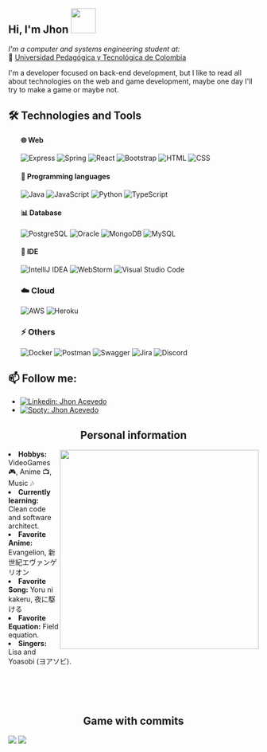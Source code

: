 <h2> Hi, I'm Jhon <img src="https://i.pinimg.com/originals/e1/06/ee/e106ee093d744089a5ce56fd49675047.gif" width="50"></h2>
<p>

[//]: # (    <img align='right' src="https://comiqueros.cl/wp-content/uploads/2020/04/NGE11.jpg" width="300"&#41;)
<em>I'm a computer and systems engineering student at:</em>
  </br> 
  🏫 <a href="https://www.uptc.edu.co">Universidad Pedagógica y Tecnológica de Colombia</a>
</p>

<p>I'm a developer focused on back-end development, but I like to read all about technologies on the web and game development, maybe one day I'll try to make a game or maybe not.</p>


<h2>🛠️ Technologies and Tools </h2>


<div style="margin-left: 5%">
<h4>🌐 Web</h4>


![Express](https://img.shields.io/badge/-Express-black?&logo=express&style=flat)
![Spring](https://img.shields.io/badge/-Spring-65b743?&logo=spring&logoColor=white&style=flat)
![React](https://img.shields.io/badge/-React-61DAFB?&logo=react&logoColor=white&style=flat)
![Bootstrap](https://img.shields.io/badge/-Bootstrap-563D7C?&logo=bootstrap&logoColor=white&style=flat)
![HTML](https://img.shields.io/badge/-HTML-E34F26?&logo=html5&logoColor=white&style=flat)
![CSS](https://img.shields.io/badge/-CSS-1572B6?&logo=css3&logoColor=white&style=flat)

<h4>📘 Programming languages</h4>


![Java](https://img.shields.io/badge/-Java-007396?&logo=java&logoColor=white&style=flat)
![JavaScript](https://img.shields.io/badge/-JavaScript-black?&logo=javascript&style=flat)
![Python](https://img.shields.io/badge/-Python-black?&logo=python&style=flat)
![TypeScript](https://img.shields.io/badge/-TypeScript-007ACC?&logo=typescript&logoColor=white&style=flat)

<h4>📊 Database</h4>


![PostgreSQL](https://img.shields.io/badge/-PostgreSQL-FFFFFF?&logo=postgresql&style=flat)
![Oracle](https://img.shields.io/badge/-Oracle-e02427?&logo=oracle&logoColor=white&style=flat)
![MongoDB](https://img.shields.io/badge/-MongoDB-FFFFFF?&logo=mongodb&style=flat)
![MySQL](https://img.shields.io/badge/-MySQL-FFFFFF?&logo=mysql&style=flat)

<h4>📝 IDE</h4>


![IntelliJ IDEA](https://img.shields.io/badge/-IntelliJ%20IDEA-000000?&logo=intellij-idea&logoColor=white&style=flat)
![WebStorm](https://img.shields.io/badge/-WebStorm-000000?&logo=webstorm&logoColor=white&style=flat)
![Visual Studio Code](https://img.shields.io/badge/-Visual%20Studio%20Code-007ACC?&logo=visual-studio-code&logoColor=white&style=flat)

<h3>☁️ Cloud</h3>


![AWS](https://img.shields.io/badge/-AWS-232F3E?&logo=amazon-aws&logoColor=white&style=flat)
![Heroku](https://img.shields.io/badge/-Heroku-430098?&logo=heroku&logoColor=white&style=flat)

<h3>⚡ Others</h3>


![Docker](https://img.shields.io/badge/-Docker-2496ED?&logo=docker&logoColor=white&style=flat)
![Postman](https://img.shields.io/badge/-Postman-FF6C37?&logo=postman&logoColor=white&style=flat)
![Swagger](https://img.shields.io/badge/-Swagger-85EA2D?&logo=swagger&logoColor=black&style=flat)
![Jira](https://img.shields.io/badge/-Jira-0052CC?&logo=jira&logoColor=white&style=flat)
![Discord](https://img.shields.io/badge/-Discord-7289DA?&logo=discord&logoColor=white&style=flat)
</div>

## 📫 Follow me:

- [![Linkedin: Jhon Acevedo](https://img.shields.io/badge/-JhonAcevedo-blue?style=flat-square&logo=Linkedin&logoColor=white&link=https://https://www.linkedin.com/in/jhon-acevedo-/)](https://www.linkedin.com/in/jhon-acevedo-/)
- [![Spoty: Jhon Acevedo](https://img.shields.io/badge/-JhonAcevedo-black?style=flat-square&logo=spotify&logoColor=white&link=https://https://open.spotify.com/user/1213141516?si=0b8b0b0b0b0b0b0b)](https://open.spotify.com/user/22b2n4n3djm5smkwzkixqjm5q)




<h2 align="center"> Personal information  </h2>
<div>
<img src="https://64.media.tumblr.com/083c9830cdab8675cd6bd2dd38080306/071d83eadad564fc-c8/s250x400/d83c65271855073c6c8000dd1e3f9929821bef9a.gifv" align="right" width="400" >
<li><b>Hobbys:</b> VideoGames 🎮, Anime 📺, Music 🎶</li>
<li><b>Currently learning:</b> Clean code and software architect.</li>
<li><b>Favorite Anime:</b> Evangelion, 新世紀エヴァンゲリオン</li>
<li><b>Favorite Song:</b> Yoru ni kakeru, 夜に駆ける</li>
<li><b>Favorite Equation:</b> Field equation.</li>
<li><b>Singers:</b> Lisa and Yoasobi (ヨアソビ).</li>
<br>
<br>
<br>
</div>
<br>





<h2 align="center"> Game with commits </h2>

![](https://raw.githubusercontent.com/J3xLe1988B3lx0x2E6/J3xLe1988B3lx0x2E6/output/github-contribution-grid-snake-dark.svg#gh-dark-mode-only)
![](https://raw.githubusercontent.com/J3xLe1988B3lx0x2E6/J3xLe1988B3lx0x2E6/output/github-contribution-grid-snake.svggh-light-mode-only)
<br>
